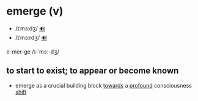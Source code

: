 # emerge (v)

- /ɪˈmɜːdʒ/ [🔊](https://www.oxfordlearnersdictionaries.com/media/english/uk_pron/e/eme/emerg/emerge__gb_4.mp3)
- /ɪˈmɜːrdʒ/ [🔊](https://www.oxfordlearnersdictionaries.com/media/english/us_pron/e/eme/emerg/emerge__us_4.mp3)

e-mer-ge /ɪ-ˈmɜː-dʒ/

## to start to exist; to appear or become known

- emerge as a crucial building block [towards](../t/towards-p.md#getting-closer-to-achieving-something) a [profound](../p/profound-adj.md#very-great-felt-or-experience-very-strongly) consciousness [shift](../s/shift-n.md#a-change-in-opinion-mood-policy-etc)